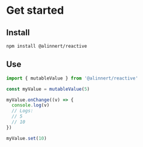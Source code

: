 # Get started

## Install

~~~
npm install @alinnert/reactive
~~~

## Use

~~~ ts
import { mutableValue } from '@alinnert/reactive'

const myValue = mutableValue(5)

myValue.onChange((v) => {
  console.log(v)
  // Logs:
  // 5
  // 10
})

myValue.set(10)
~~~
